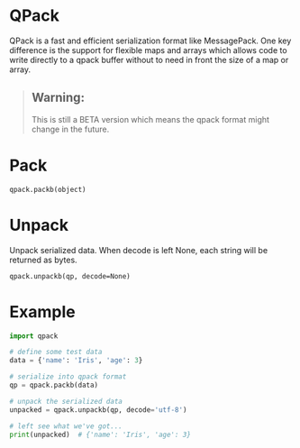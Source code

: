 QPack
=====

QPack is a fast and efficient serialization format like MessagePack.
One key difference is the support for flexible maps and arrays which
allows code to write directly to a qpack buffer without to need in
front the size of a map or array.

>Warning: 
>--------
>This is still a BETA version which means the qpack format
>might change in the future.

Pack
====

`qpack.packb(object)`

Unpack
====

Unpack serialized data. When decode is left None, each string
will be returned as bytes. 

`qpack.unpackb(qp, decode=None)`

Example
=======

```python
import qpack

# define some test data
data = {'name': 'Iris', 'age': 3}

# serialize into qpack format
qp = qpack.packb(data)

# unpack the serialized data
unpacked = qpack.unpackb(qp, decode='utf-8')

# left see what we've got...
print(unpacked)  # {'name': 'Iris', 'age': 3}
```

